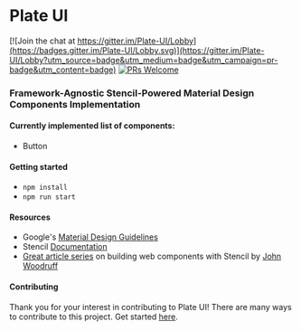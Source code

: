 # Plate UI
[![Join the chat at https://gitter.im/Plate-UI/Lobby](https://badges.gitter.im/Plate-UI/Lobby.svg)](https://gitter.im/Plate-UI/Lobby?utm_source=badge&utm_medium=badge&utm_campaign=pr-badge&utm_content=badge)
[![PRs Welcome](https://img.shields.io/badge/PRs-welcome-brightgreen.svg?style=flat-square)](http://makeapullrequest.com)
### Framework-Agnostic Stencil-Powered Material Design Components Implementation

#### Currently implemented list of components:
* Button

#### Getting started
* `npm install`
* `npm run start`

#### Resources
* Google's [Material Design Guidelines](https://material.io/design/)
* Stencil [Documentation](https://stenciljs.com/docs/introduction)
* [Great article series](https://dev.to/johnwoodruff91/component-libraries-with-stenciljs---about-stencil-10b7) on building web components with Stencil by [John Woodruff](https://twitter.com/johnwoodruff91)

#### Contributing
Thank you for your interest in contributing to Plate UI! There are many ways to contribute to this project. Get started [here](https://github.com/loenko/plate-ui/blob/master/.github/CONTRIBUTING.md).


